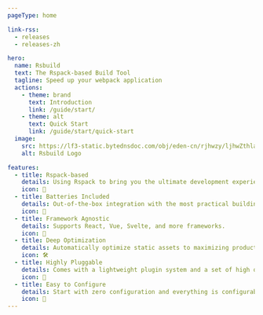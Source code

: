 ```yaml
---
pageType: home

link-rss:
  - releases
  - releases-zh

hero:
  name: Rsbuild
  text: The Rspack-based Build Tool
  tagline: Speed up your webpack application
  actions:
    - theme: brand
      text: Introduction
      link: /guide/start/
    - theme: alt
      text: Quick Start
      link: /guide/start/quick-start
  image:
    src: https://lf3-static.bytednsdoc.com/obj/eden-cn/rjhwzy/ljhwZthlaukjlkulzlp/rsbuild/home-logo-1200.png
    alt: Rsbuild Logo

features:
  - title: Rspack-based
    details: Using Rspack to bring you the ultimate development experience.
    icon: 🚀
  - title: Batteries Included
    details: Out-of-the-box integration with the most practical building features in the ecosystem.
    icon: 🦄
  - title: Framework Agnostic
    details: Supports React, Vue, Svelte, and more frameworks.
    icon: 🎯
  - title: Deep Optimization
    details: Automatically optimize static assets to maximizing production performance.
    icon: 🛠️
  - title: Highly Pluggable
    details: Comes with a lightweight plugin system and a set of high quality plugins.
    icon: 🎨
  - title: Easy to Configure
    details: Start with zero configuration and everything is configurable.
    icon: 🍭
---
```

